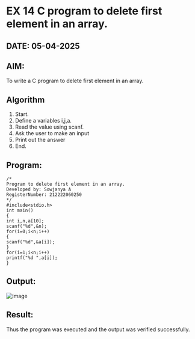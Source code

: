 # EX 14 C program to delete first element in an array.
## DATE: 05-04-2025
## AIM:
To write a C program to delete first element in an array.

## Algorithm
1. Start.
2. Define a variables i,j,a.
3. Read the value using scanf.
4. Ask the user to make an input
5. Print out the answer
6. End.    

## Program:
```
/*
Program to delete first element in an array.
Developed by: Sowjanya A
RegisterNumber: 212222060250  
*/
#include<stdio.h> 
int main()
{
int i,n,a[10];
scanf("%d",&n); 
for(i=0;i<n;i++)
{
scanf("%d",&a[i]);
}
for(i=1;i<n;i++) 
printf("%d ",a[i]);
}

```

## Output:

![image](https://github.com/user-attachments/assets/697c0dea-84a7-4eae-9881-eb61208a6a63)

## Result:
Thus the program was executed and the output was verified successfully.
